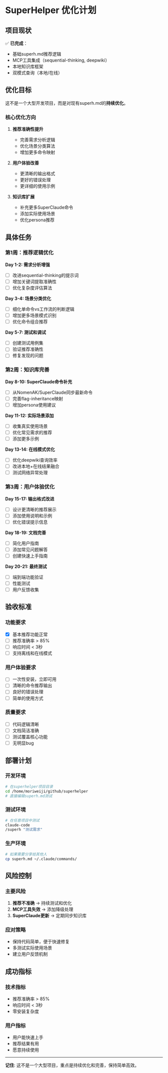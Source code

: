 # SuperHelper 优化计划

## 项目现状

✅ **已完成**：
- 基础superh.md推荐逻辑
- MCP工具集成（sequential-thinking, deepwiki）
- 本地知识库框架
- 双模式查询（本地/在线）

## 优化目标

这不是一个大型开发项目，而是对现有superh.md的**持续优化**。

### 核心优化方向

1. **推荐准确性提升**
   - 完善需求分析逻辑
   - 优化场景分类算法
   - 增加更多命令映射

2. **用户体验改善**
   - 更清晰的输出格式
   - 更好的错误处理
   - 更详细的使用示例

3. **知识库扩展**
   - 补充更多SuperClaude命令
   - 添加实际使用场景
   - 优化persona推荐

## 具体任务

### 第1周：推荐逻辑优化

**Day 1-2: 需求分析增强**
- [ ] 改进sequential-thinking的提示词
- [ ] 增加关键词提取准确性
- [ ] 优化复杂度评估算法

**Day 3-4: 场景分类优化**
- [ ] 细化单命令vs工作流的判断逻辑
- [ ] 增加更多场景模式识别
- [ ] 优化命令组合推荐

**Day 5-7: 测试和调试**
- [ ] 创建测试用例集
- [ ] 验证推荐准确性
- [ ] 修复发现的问题

### 第2周：知识库完善

**Day 8-10: SuperClaude命令补充**
- [ ] 从NomenAK/SuperClaude同步最新命令
- [ ] 完善flag-inheritance映射
- [ ] 增加persona使用建议

**Day 11-12: 实际场景添加**
- [ ] 收集真实使用场景
- [ ] 优化常见需求的推荐
- [ ] 添加更多示例

**Day 13-14: 在线模式优化**
- [ ] 优化deepwiki查询效率
- [ ] 改进本地+在线结果融合
- [ ] 测试网络异常处理

### 第3周：用户体验优化

**Day 15-17: 输出格式改进**
- [ ] 设计更清晰的推荐展示
- [ ] 添加使用说明和示例
- [ ] 优化错误提示信息

**Day 18-19: 文档完善**
- [ ] 简化用户指南
- [ ] 添加常见问题解答
- [ ] 创建快速上手指南

**Day 20-21: 最终测试**
- [ ] 端到端功能验证
- [ ] 性能测试
- [ ] 用户反馈收集

## 验收标准

### 功能要求
- [x] 基本推荐功能正常
- [ ] 推荐准确率 > 85%
- [ ] 响应时间 < 3秒
- [ ] 支持离线和在线模式

### 用户体验要求
- [ ] 一次性安装，立即可用
- [ ] 清晰的命令推荐输出
- [ ] 良好的错误处理
- [ ] 简单的使用方式

### 质量要求
- [ ] 代码逻辑清晰
- [ ] 文档简洁准确
- [ ] 测试覆盖核心功能
- [ ] 无明显bug

## 部署计划

### 开发环境
```bash
# 在superhelper项目目录
cd /home/moriweiji/github/superhelper
# 直接编辑superh.md测试
```

### 测试环境
```bash
# 在任意项目中测试
claude-code
/superh "测试需求"
```

### 生产环境
```bash
# 如果需要分享给其他人
cp superh.md ~/.claude/commands/
```

## 风险控制

### 主要风险
1. **推荐不准确** → 持续测试和优化
2. **MCP工具失效** → 添加降级处理
3. **SuperClaude更新** → 定期同步知识库

### 应对策略
- 保持代码简单，便于快速修复
- 多测试实际使用场景
- 建立用户反馈机制

## 成功指标

### 技术指标
- 推荐准确率 > 85%
- 响应时间 < 3秒
- 零安装复杂度

### 用户指标
- 用户能快速上手
- 推荐结果有用
- 愿意持续使用

---

**记住**: 这不是一个大型项目，重点是持续优化和完善，保持简单高效。
